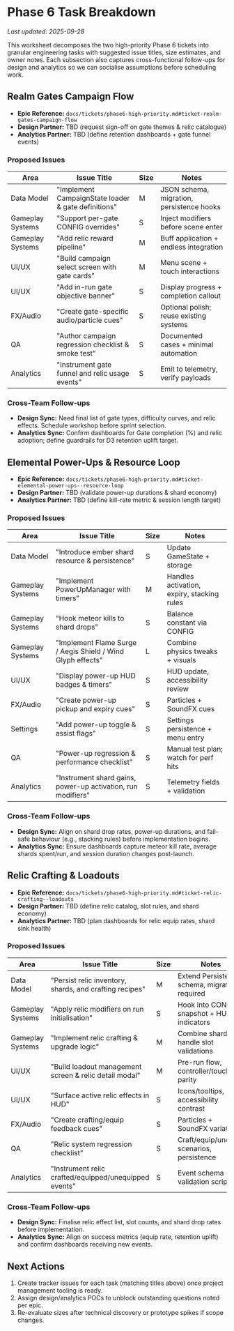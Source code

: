 # Phase 6 Task Breakdown

_Last updated: 2025-09-28_

This worksheet decomposes the two high-priority Phase 6 tickets into granular engineering tasks with suggested issue titles, size estimates, and owner notes. Each subsection also captures cross-functional follow-ups for design and analytics so we can socialise assumptions before scheduling work.

## Realm Gates Campaign Flow
- **Epic Reference:** `docs/tickets/phase6-high-priority.md#ticket-realm-gates-campaign-flow`
- **Design Partner:** TBD (request sign-off on gate themes & relic catalogue)
- **Analytics Partner:** TBD (define retention dashboards + gate funnel events)

### Proposed Issues
| Area | Issue Title | Size | Notes |
| --- | --- | --- | --- |
| Data Model | "Implement CampaignState loader & gate definitions" | M | JSON schema, migration, persistence hooks |
| Gameplay Systems | "Support per-gate CONFIG overrides" | S | Inject modifiers before scene enter |
| Gameplay Systems | "Add relic reward pipeline" | M | Buff application + endless integration |
| UI/UX | "Build campaign select screen with gate cards" | M | Menu scene + touch interactions |
| UI/UX | "Add in-run gate objective banner" | S | Display progress + completion callout |
| FX/Audio | "Create gate-specific audio/particle cues" | S | Optional polish; reuse existing systems |
| QA | "Author campaign regression checklist & smoke test" | S | Documented cases + minimal automation |
| Analytics | "Instrument gate funnel and relic usage events" | S | Emit to telemetry, verify payloads |

### Cross-Team Follow-ups
- **Design Sync:** Need final list of gate types, difficulty curves, and relic effects. Schedule workshop before sprint selection.
- **Analytics Sync:** Confirm dashboards for Gate completion (%) and relic adoption; define guardrails for D3 retention uplift target.

## Elemental Power-Ups & Resource Loop
- **Epic Reference:** `docs/tickets/phase6-high-priority.md#ticket-elemental-power-ups--resource-loop`
- **Design Partner:** TBD (validate power-up durations & shard economy)
- **Analytics Partner:** TBD (define kill-rate metric & session length target)

### Proposed Issues
| Area | Issue Title | Size | Notes |
| --- | --- | --- | --- |
| Data Model | "Introduce ember shard resource & persistence" | S | Update GameState + storage |
| Gameplay Systems | "Implement PowerUpManager with timers" | M | Handles activation, expiry, stacking rules |
| Gameplay Systems | "Hook meteor kills to shard drops" | S | Balance constant via CONFIG |
| Gameplay Systems | "Implement Flame Surge / Aegis Shield / Wind Glyph effects" | L | Combine physics tweaks + visuals |
| UI/UX | "Display power-up HUD badges & timers" | S | HUD update, accessibility review |
| FX/Audio | "Create power-up pickup and expiry cues" | S | Particles + SoundFX cues |
| Settings | "Add power-up toggle & assist flags" | S | Settings persistence + menu entry |
| QA | "Power-up regression & performance checklist" | S | Manual test plan; watch for perf hits |
| Analytics | "Instrument shard gains, power-up activation, run modifiers" | S | Telemetry fields + validation |

### Cross-Team Follow-ups
- **Design Sync:** Align on shard drop rates, power-up durations, and fail-safe behaviour (e.g., stacking rules) before implementation begins.
- **Analytics Sync:** Ensure dashboards capture meteor kill rate, average shards spent/run, and session duration changes post-launch.

## Relic Crafting & Loadouts
- **Epic Reference:** `docs/tickets/phase6-high-priority.md#ticket-relic-crafting--loadouts`
- **Design Partner:** TBD (define relic catalog, slot rules, and shard economy)
- **Analytics Partner:** TBD (plan dashboards for relic equip rates, shard sink health)

### Proposed Issues
| Area | Issue Title | Size | Notes |
| --- | --- | --- | --- |
| Data Model | "Persist relic inventory, shards, and crafting recipes" | M | Extend Persistence schema, migration required |
| Gameplay Systems | "Apply relic modifiers on run initialisation" | S | Hook into CONFIG snapshot + HUD indicators |
| Gameplay Systems | "Implement relic crafting & upgrade logic" | M | Combine shards, handle slot validations |
| UI/UX | "Build loadout management screen & relic detail modal" | M | Pre-run flow, controller/touch parity |
| UI/UX | "Surface active relic effects in HUD" | S | Icons/tooltips, accessibility contrast |
| FX/Audio | "Create crafting/equip feedback cues" | S | Particles + SoundFX variations |
| QA | "Relic system regression checklist" | S | Craft/equip/unequip scenarios, persistence |
| Analytics | "Instrument relic crafted/equipped/unequipped events" | S | Event schema + validation script |

### Cross-Team Follow-ups
- **Design Sync:** Finalise relic effect list, slot counts, and shard drop rates before implementation.
- **Analytics Sync:** Align on success metrics (equip rate, retention uplift) and confirm dashboards receiving new events.

## Next Actions
1. Create tracker issues for each task (matching titles above) once project management tooling is ready.
2. Assign design/analytics POCs to unblock outstanding questions noted per epic.
3. Re-evaluate sizes after technical discovery or prototype spikes if scope changes.
